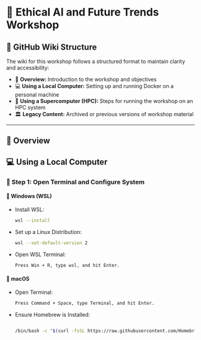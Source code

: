 # 🧠 Ethical AI and Future Trends Workshop

## 📂 GitHub Wiki Structure  
The wiki for this workshop follows a structured format to maintain clarity and accessibility:  

- 📜 **Overview:** Introduction to the workshop and objectives  
- 💻 **Using a Local Computer:** Setting up and running Docker on a personal machine  
- 🏢 **Using a Supercomputer (HPC):** Steps for running the workshop on an HPC system  
- 🏛️ **Legacy Content:** Archived or previous versions of workshop material  

---

## 📜 Overview  

## 💻 Using a Local Computer  

### 🔧 Step 1: Open Terminal and Configure System  

#### 🏁 Windows (WSL)  
- Install WSL:  
  ```sh
  wsl --install
- Set up a Linux Distribution:
  ```sh
  wsl --set-default-version 2
- Open WSL Terminal:
  ```sh
  Press Win + R, type wsl, and hit Enter.

####  macOS
- Open Terminal:
  ```sh
  Press Command + Space, type Terminal, and hit Enter.
- Ensure Homebrew is Installed:
  ```sh

  /bin/bash -c "$(curl -fsSL https://raw.githubusercontent.com/Homebrew/install/HEAD/install.sh)"
